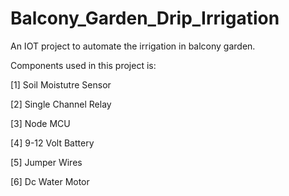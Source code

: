 # Balcony_Garden_Drip_Irrigation
An IOT project to automate the irrigation in balcony garden.

Components used in this project is:

[1] Soil Moistutre Sensor

[2] Single Channel Relay

[3] Node MCU
 
[4] 9-12 Volt Battery 

[5] Jumper Wires 

[6] Dc Water Motor
